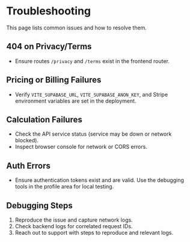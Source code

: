 # Troubleshooting

This page lists common issues and how to resolve them.

## 404 on Privacy/Terms
- Ensure routes `/privacy` and `/terms` exist in the frontend router.

## Pricing or Billing Failures
- Verify `VITE_SUPABASE_URL`, `VITE_SUPABASE_ANON_KEY`, and Stripe environment variables are set in the deployment.

## Calculation Failures
- Check the API service status (service may be down or network blocked).
- Inspect browser console for network or CORS errors.

## Auth Errors
- Ensure authentication tokens exist and are valid. Use the debugging tools in the profile area for local testing.

## Debugging Steps
1. Reproduce the issue and capture network logs.
2. Check backend logs for correlated request IDs.
3. Reach out to support with steps to reproduce and relevant logs.
